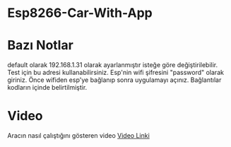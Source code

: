 # Esp8266-Car-With-App

# Bazı Notlar
default olarak 192.168.1.31 olarak ayarlanmıştır isteğe göre değiştirilebilir.
Test için bu adresi kullanabilirsiniz.
Esp'nin wifi şifresini "password" olarak giriniz.
Önce wifiden esp'ye bağlanıp sonra uygulamayı açınız. Bağlantılar kodların içinde
belirtilmiştir. 

# Video
Aracın nasıl çalıştığını gösteren video
[Video Linki](https://youtu.be/HbVpKvluDic)
